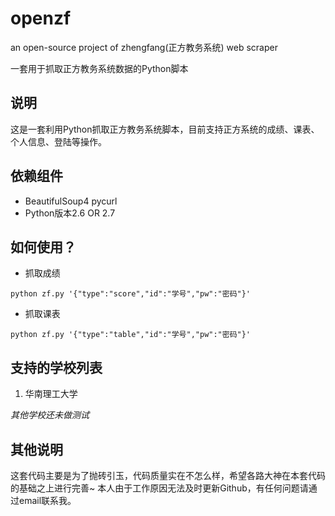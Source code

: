 openzf
======

an open-source project of zhengfang(正方教务系统) web scraper

一套用于抓取正方教务系统数据的Python脚本

说明
---

这是一套利用Python抓取正方教务系统脚本，目前支持正方系统的成绩、课表、个人信息、登陆等操作。

依赖组件
---

- BeautifulSoup4 pycurl
- Python版本2.6 OR 2.7

如何使用？
------

- 抓取成绩
```
python zf.py '{"type":"score","id":"学号","pw":"密码"}'
```

- 抓取课表
```
python zf.py '{"type":"table","id":"学号","pw":"密码"}'
```

支持的学校列表
------

1. 华南理工大学

_其他学校还未做测试_

其他说明
------

这套代码主要是为了抛砖引玉，代码质量实在不怎么样，希望各路大神在本套代码的基础之上进行完善~
本人由于工作原因无法及时更新Github，有任何问题请通过email联系我。
